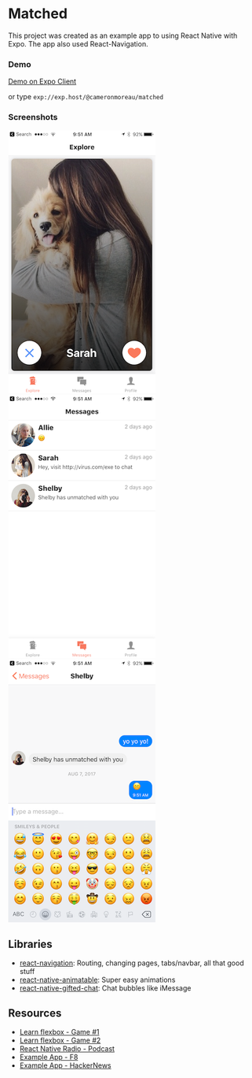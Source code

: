 # Matched

This project was created as an example app to using React Native with Expo. The app also used React-Navigation.

### Demo
[Demo on Expo Client](https://expo.io/@cameronmoreau/matched)

or type `exp://exp.host/@cameronmoreau/matched`

### Screenshots
![Explore](./screenshots/explore.png "Explore")
![Messages](./screenshots/messages.png "Messages")
![Chat](./screenshots/chat.png "Chat")

## Libraries
- [react-navigation](https://github.com/react-community/react-navigation): Routing, changing pages, tabs/navbar, all that good stuff
- [react-native-animatable](https://github.com/oblador/react-native-animatable): Super easy animations
- [react-native-gifted-chat](https://github.com/FaridSafi/react-native-gifted-chat): Chat bubbles like iMessage

## Resources
- [Learn flexbox - Game #1](http://flexboxfroggy.com/)
- [Learn flexbox - Game #2](http://www.flexboxdefense.com/)
- [React Native Radio - Podcast](https://devchat.tv/react-native-radio)
- [Example App - F8](https://github.com/fbsamples/f8app)
- [Example App - HackerNews](https://github.com/iSimar/HackerNews-React-Native)
